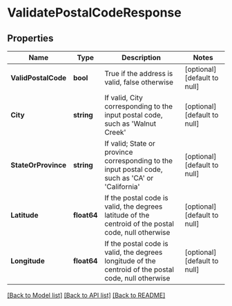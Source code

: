 # ValidatePostalCodeResponse

## Properties
Name | Type | Description | Notes
------------ | ------------- | ------------- | -------------
**ValidPostalCode** | **bool** | True if the address is valid, false otherwise | [optional] [default to null]
**City** | **string** | If valid, City corresponding to the input postal code, such as &#39;Walnut Creek&#39; | [optional] [default to null]
**StateOrProvince** | **string** | If valid; State or province corresponding to the input postal code, such as &#39;CA&#39; or &#39;California&#39; | [optional] [default to null]
**Latitude** | **float64** | If the postal code is valid, the degrees latitude of the centroid of the postal code, null otherwise | [optional] [default to null]
**Longitude** | **float64** | If the postal code is valid, the degrees longitude of the centroid of the postal code, null otherwise | [optional] [default to null]

[[Back to Model list]](../README.md#documentation-for-models) [[Back to API list]](../README.md#documentation-for-api-endpoints) [[Back to README]](../README.md)


